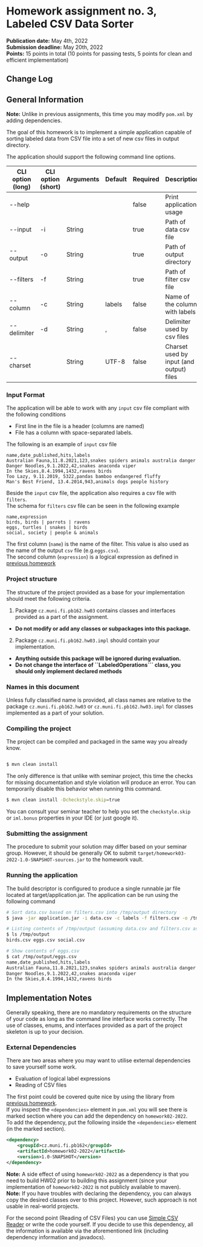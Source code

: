 Homework assignment no. 3, Labeled CSV Data Sorter 
====================================

**Publication date:**  May 4th, 2022  
**Submission deadline:** May 20th, 2022  
**Points:** 15 points in total (10 points for passing tests, 5 points for clean  and efficient implementation)


Change Log
-----------

General Information
-------------------
**Note:** Unlike in previous assignments, this time you may modify ``pom.xml`` by adding dependencies.

The goal of this homework is to implement a simple application capable of sorting labeled data from CSV file into a set of new csv files in output directory.

The application should support the following command line options.

| CLI option (long) | CLI option  (short)   | Arguments | Default   | Required  | Description   |
| ------            | ------                | ------    | ------    | ------    | ------        |
| --help            |                       |           |           | false     | Print application usage |
| --input           | -i                    | String    |           | true      | Path of data csv file  |   
| --output          | -o                    | String    |           | true      | Path of output directory |
| --filters         | -f                    | String    |           | true      | Path of filter csv file |
| --column          | -c                    | String    | labels    | false     | Name of the column with labels |
| --delimiter       | -d                    | String    | ,         | false     | Delimiter used by csv files |
| --charset         |                       | String    | UTF-8     | false     | Charset used by input (and output) files |

### Input Format
The application will be able to work with any ``input`` csv file compliant with  the following conditions

- First line in the file is a header (columns are named)  
- File has a column with space-separated labels.

The following is an example of ``input`` csv file
```csv
name,date_published,hits,labels
Australian Fauna,11.8.2021,123,snakes spiders animals australia danger
Danger Noodles,9.1.2022,42,snakes anaconda viper
In the Skies,8.4.1994,1432,ravens birds
Too Lazy, 9.11.2019, 5322,pandas bamboo endangered fluffy
Man's Best Friend, 13.4.2014,943,animals dogs people history
```

Beside the ``input`` csv file, the application also requires a csv file with ``filters``.  
The schema for ``filters`` csv file can be seen in the following example

```csv
name,expression
birds, birds | parrots | ravens
eggs, turtles | snakes | birds
social, society | people & animals
```
The first column (``name``) is the name of the filter. This value is also used as the name of the output ``csv`` file (e.g.``eggs.csv``).    
The second column (``expression``) is a logical expression as defined in [previous homework](https://gitlab.fi.muni.cz/pb162/2022-hw02-labels)

### Project structure

The structure of the project provided as a base for your implementation should meet the following criteria.

1. Package ```cz.muni.fi.pb162.hw03``` contains classes and interfaces provided as a part of the assignment.

- **Do not modify or add any classes or subpackages into this package.**

2. Package  ```cz.muni.fi.pb162.hw03.impl``` should contain your implementation.

- **Anything outside this package will be ignored during evaluation.**
- **Do not change the interface of ``LabeledOperations``` class, you should only implement declared methods**

### Names in this document

Unless fully classified name is provided, all class names are relative to the package ```cz.muni.fi.pb162.hw03``` or ```cz.muni.fi.pb162.hw03.impl``` for classes
implemented as a part of your solution.

### Compiling the project

The project can be compiled and packaged in the same way you already know.

```bash

$ mvn clean install
```

The only difference is that unlike with seminar project, this time the checks for missing documentation and style violation will produce an error. You can temporarily
disable this behavior when running this command.

```bash
$ mvn clean install -Dcheckstyle.skip=true
```

You can consult your seminar teacher to help you set the ``checkstyle.skip`` or ``iml.bonus`` properties in your IDE (or just google it).

### Submitting the assignment

The procedure to submit your solution may differ based on your seminar group. However, it should be generally OK to
submit ```target/homework03-2022-1.0-SNAPSHOT-sources.jar``` to the homework vault.

### Running the application

The build descriptor is configured to produce a single runnable jar file located at target/application.jar. The application can be run using the following command
```bash
# Sort data.csv based on filters.csv into /tmp/output directory
$ java -jar application.jar -i data.csv -c labels -f filters.csv -o /tmp/output 

# Listing contents of /tmp/output (assuming data.csv and filters.csv as shown above)
$ ls /tmp/output
birds.csv eggs.csv social.csv

# Show contents of eggs.csv
$ cat /tmp/output/eggs.csv
name,date_published,hits,labels
Australian Fauna,11.8.2021,123,snakes spiders animals australia danger
Danger Noodles,9.1.2022,42,snakes anaconda viper
In the Skies,8.4.1994,1432,ravens birds
```
Implementation Notes
----
Generally speaking, there are no mandatory requirements on the structure of your code as long as the command line interface works correctly.
The use of classes, enums, and interfaces provided as a part of the project skeleton is up to your decision.

### External Dependencies
There are two areas where you may want to utilise external dependencies to save yourself some work. 

- Evaluation of logical label expressions
- Reading of CSV files

The first point could be covered quite nice by using the library from [previous homework](https://gitlab.fi.muni.cz/pb162/2022-hw02-labels).  
If you inspect the ``<dependencies>`` element in ``pom.xml`` you will see there is marked section where you can add the dependency on ``homework02-2022``.  
To add the dependency, put the following inside the ``<dependencies>`` element (in the marked section).

```xml
<dependency>
    <groupId>cz.muni.fi.pb162</groupId>
    <artifactId>homework02-2022</artifactId>
    <version>1.0-SNAPSHOT</version>
</dependency>
```

**Note:** A side effect of using ``homework02-2022`` as a dependency is that you need to build HW02 prior to building this assignment (since your implementation of ``homework02-2022`` is not publicly available to maven).   
**Note:** If you have troubles with declaring the dependency, you can always copy the desired classes over to this project. However, such approach is not usable in real-world projects. 

For the second point (Reading of CSV Files) you can use [Simple CSV Reader](https://github.com/jcechace/pb162-csv-parser) or write the code yourself. 
If you decide to use this dependency, all the information is available via the aforementioned link (including dependency information and javadocs).






